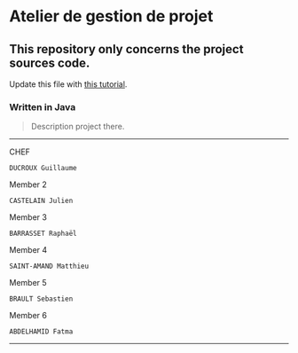 # Atelier de gestion de projet
## This repository only concerns the project sources code.

Update this file with [this tutorial](https://agea.github.io/tutorial.md "Markdown Tutorial").
### Written in Java

>Description project there.
___
CHEF
```
DUCROUX Guillaume
```
Member 2
```
CASTELAIN Julien
```
Member 3
```
BARRASSET Raphaël
```
Member 4
```
SAINT-AMAND Matthieu
```
Member 5
```
BRAULT Sebastien
```
Member 6
```
ABDELHAMID Fatma
```

___
